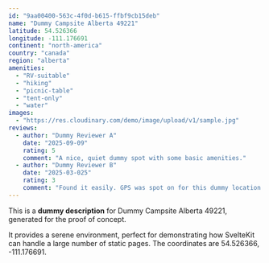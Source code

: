 ```yaml
---
id: "9aa00400-563c-4f0d-b615-ffbf9cb15deb"
name: "Dummy Campsite Alberta 49221"
latitude: 54.526366
longitude: -111.176691
continent: "north-america"
country: "canada"
region: "alberta"
amenities:
  - "RV-suitable"
  - "hiking"
  - "picnic-table"
  - "tent-only"
  - "water"
images:
  - "https://res.cloudinary.com/demo/image/upload/v1/sample.jpg"
reviews:
  - author: "Dummy Reviewer A"
    date: "2025-09-09"
    rating: 5
    comment: "A nice, quiet dummy spot with some basic amenities."
  - author: "Dummy Reviewer B"
    date: "2025-03-025"
    rating: 3
    comment: "Found it easily. GPS was spot on for this dummy location."
---
```


This is a **dummy description** for Dummy Campsite Alberta 49221, generated for the proof of concept.

It provides a serene environment, perfect for demonstrating how SvelteKit can handle a large number of static pages. The coordinates are 54.526366, -111.176691.
